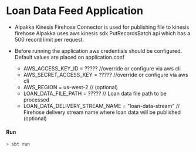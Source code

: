 # Loan Data Feed Application

* Alpakka Kinesis Firehose Connector is used for publishing file to kinesis firehose
Alpakka uses aws kinesis sdk PutRecordsBatch api which has a 500 record limit per request.

* Before running the application aws credentials should be configured. Default values are placed on application.conf
    * AWS_ACCESS_KEY_ID = ????? //override or configure via aws cli
    * AWS_SECRET_ACCESS_KEY = ????? //override or configure via aws cli
    * AWS_REGION = us-west-2 // (optional)
    * LOAN_DATA_FILE_PATH = ????? // Loan data file path to be processed 
    * LOAN_DATA_DELIVERY_STREAM_NAME = "loan-data-stream" // Firehose delivery stream name where loan data will be published (optional)

#### Run
```bash
> sbt run
```



